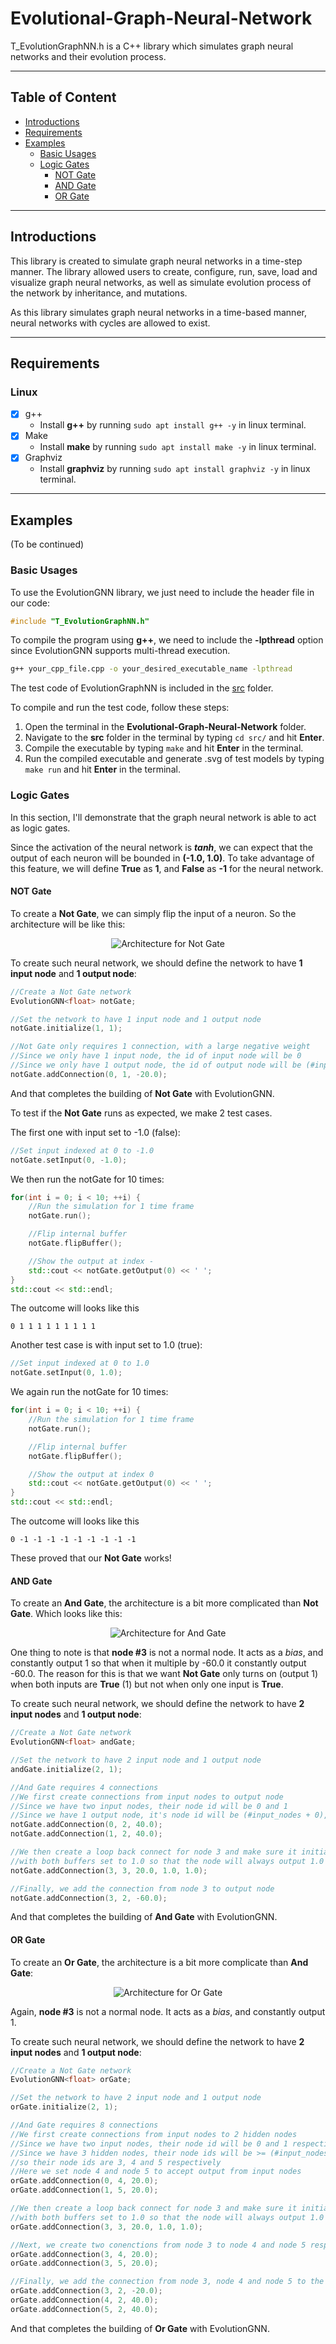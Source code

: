 # Evolutional-Graph-Neural-Network
T_EvolutionGraphNN.h is a C++ library which simulates graph neural networks and their evolution process.

***

## Table of Content
- [Introductions](#Introductions)
- [Requirements](#Requirements)
- [Examples](#Examples)
    - [Basic Usages](#Basic-Usages)
    - [Logic Gates](#Logic-Gates)
        - [NOT Gate](#NOT-Gate)
        - [AND Gate](#AND-Gate)
        - [OR Gate](#OR-Gate)

***

## Introductions
This library is created to simulate graph neural networks in a time-step manner. The library allowed users to create, configure, run, save, load and visualize graph neural networks, as well as simulate evolution process of the network by inheritance, and mutations.

As this library simulates graph neural networks in a time-based manner, neural networks with cycles are allowed to exist.


***

## Requirements

### Linux
- [x] g++
    - Install **g++** by running ```sudo apt install g++ -y``` in linux terminal.
- [x] Make
    - Install **make** by running ```sudo apt install make -y``` in linux terminal.
- [x] Graphviz
    - Install **graphviz** by running ```sudo apt install graphviz -y``` in linux terminal.

***

## Examples
(To be continued)
### Basic Usages
To use the EvolutionGNN library, we just need to include the header file in our code:
```cpp
#include "T_EvolutionGraphNN.h"
```
To compile the program using **g++**, we need to include the **-lpthread** option since EvolutionGNN supports multi-thread execution.
```bash
g++ your_cpp_file.cpp -o your_desired_executable_name -lpthread
```

The test code of EvolutionGraphNN is included in the [src](./src) folder.

To compile and run the test code, follow these steps:

1. Open the terminal in the **Evolutional-Graph-Neural-Network** folder.
1. Navigate to the **src** folder in the terminal by typing `cd src/` and hit **Enter**.
1. Compile the executable by typing `make` and hit **Enter** in the terminal.
1. Run the compiled executable and generate .svg of test models by typing `make run` and hit **Enter** in the terminal.


### Logic Gates

In this section, I'll demonstrate that the graph neural network is able to act as logic gates.

Since the activation of the neural network is ***tanh***, we can expect that the output of each neuron will be bounded in **(-1.0, 1.0)**. To take advantage of this feature, we will define **True** as **1**, and **False** as **-1** for the neural network.

#### **NOT Gate**
To create a **Not Gate**, we can simply flip the input of a neuron. So the architecture will be like this:

<p align="center"> 
<img src="./img/notgate.svg" alt="Architecture for Not Gate">
</p>

To create such neural network, we should define the network to have **1 input node** and **1 output node**:

```cpp
//Create a Not Gate network
EvolutionGNN<float> notGate;

//Set the network to have 1 input node and 1 output node
notGate.initialize(1, 1);

//Not Gate only requires 1 connection, with a large negative weight
//Since we only have 1 input node, the id of input node will be 0
//Since we only have 1 output node, the id of output node will be (#input_nodes + 0), which is 1
notGate.addConnection(0, 1, -20.0);
```

And that completes the building of **Not Gate** with EvolutionGNN.


To test if the **Not Gate** runs as expected, we make 2 test cases.

The first one with input set to -1.0 (false):
```cpp
//Set input indexed at 0 to -1.0
notGate.setInput(0, -1.0);
```
We then run the notGate for 10 times:
```cpp
for(int i = 0; i < 10; ++i) {
    //Run the simulation for 1 time frame
    notGate.run();

    //Flip internal buffer
    notGate.flipBuffer();

    //Show the output at index -
    std::cout << notGate.getOutput(0) << ' ';
}
std::cout << std::endl;
```
The outcome will looks like this
```
0 1 1 1 1 1 1 1 1 1
```

Another test case is with input set to 1.0 (true):
```cpp
//Set input indexed at 0 to 1.0
notGate.setInput(0, 1.0);
```
We again run the notGate for 10 times:
```cpp
for(int i = 0; i < 10; ++i) {
    //Run the simulation for 1 time frame
    notGate.run();

    //Flip internal buffer
    notGate.flipBuffer();

    //Show the output at index 0
    std::cout << notGate.getOutput(0) << ' ';
}
std::cout << std::endl;
```
The outcome will looks like this
```
0 -1 -1 -1 -1 -1 -1 -1 -1 -1
```
These proved that our **Not Gate** works!


#### **AND Gate**
To create an **And Gate**, the architecture is a bit more complicated than **Not Gate**. Which looks like this:

<p align="center"> 
<img src="./img/andgate.svg" alt="Architecture for And Gate">
</p>

One thing to note is that **node #3** is not a normal node. It acts as a *bias*, and constantly output 1 so that when it multiple by -60.0 it constantly output -60.0. The reason for this is that we want **Not Gate** only turns on (output 1) when both inputs are **True** (1) but not when only one input is **True**.  

To create such neural network, we should define the network to have **2 input nodes** and **1 output node**:

```cpp
//Create a Not Gate network
EvolutionGNN<float> andGate;

//Set the network to have 2 input node and 1 output node
andGate.initialize(2, 1);

//And Gate requires 4 connections
//We first create connections from input nodes to output node
//Since we have two input nodes, their node id will be 0 and 1
//Since we have 1 output node, it's node id will be (#input_nodes + 0), which is 2
notGate.addConnection(0, 2, 40.0);
notGate.addConnection(1, 2, 40.0);

//We then create a loop back connect for node 3 and make sure it initials 
//with both buffers set to 1.0 so that the node will always output 1.0
notGate.addConnection(3, 3, 20.0, 1.0, 1.0);

//Finally, we add the connection from node 3 to output node
notGate.addConnection(3, 2, -60.0);
```

And that completes the building of **And Gate** with EvolutionGNN.


#### **OR Gate**

To create an **Or Gate**, the architecture is a bit more complicate than **And Gate**:

<p align="center"> 
<img src="./img/orgate.svg" alt="Architecture for Or Gate">
</p>

Again, **node #3** is not a normal node. It acts as a *bias*, and constantly output 1. 

To create such neural network, we should define the network to have **2 input nodes** and **1 output node**:

```cpp
//Create a Not Gate network
EvolutionGNN<float> orGate;

//Set the network to have 2 input node and 1 output node
orGate.initialize(2, 1);

//And Gate requires 8 connections
//We first create connections from input nodes to 2 hidden nodes
//Since we have two input nodes, their node id will be 0 and 1 respectively
//Since we have 3 hidden nodes, their node ids will be >= (#input_nodes + #output_nodes), which is >= 3
//so their node ids are 3, 4 and 5 respectively
//Here we set node 4 and node 5 to accept output from input nodes
orGate.addConnection(0, 4, 20.0);
orGate.addConnection(1, 5, 20.0);

//We then create a loop back connect for node 3 and make sure it initials 
//with both buffers set to 1.0 so that the node will always output 1.0
orGate.addConnection(3, 3, 20.0, 1.0, 1.0);

//Next, we create two conenctions from node 3 to node 4 and node 5 respectively
orGate.addConnection(3, 4, 20.0);
orGate.addConnection(3, 5, 20.0);

//Finally, we add the connection from node 3, node 4 and node 5 to the output node
orGate.addConnection(3, 2, -20.0);
orGate.addConnection(4, 2, 40.0);
orGate.addConnection(5, 2, 40.0);
```

And that completes the building of **Or Gate** with EvolutionGNN.
